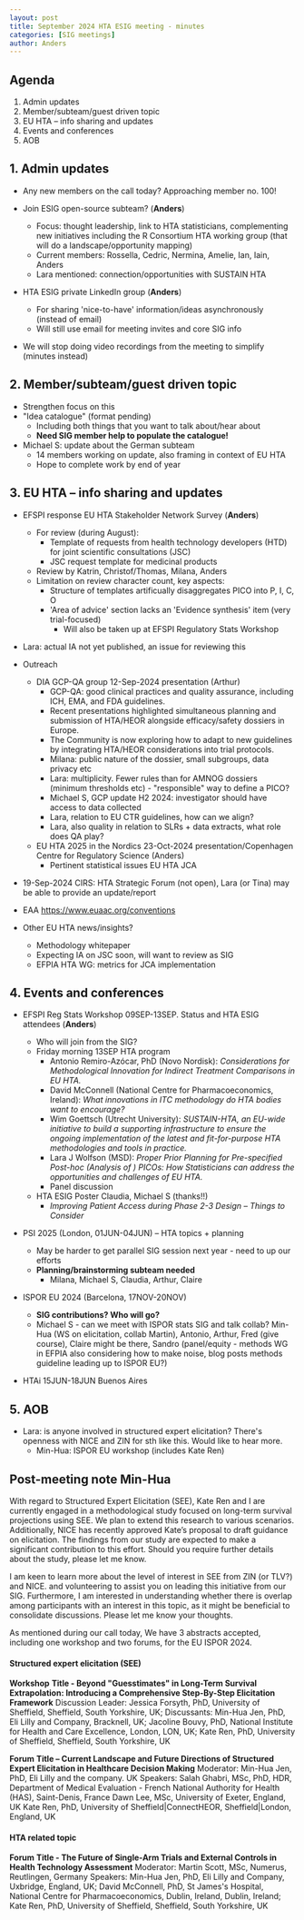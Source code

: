 ```yaml
---
layout: post
title: September 2024 HTA ESIG meeting - minutes 
categories: [SIG meetings]
author: Anders
---
```


## Agenda 

1. Admin updates
2. Member/subteam/guest driven topic
3. EU HTA – info sharing and updates
4. Events and conferences
5. AOB

## 1. Admin updates

- Any new members on the call today? Approaching member no. 100!

-  Join ESIG open-source subteam? (**Anders**)
   - Focus: thought leadership, link to HTA statisticians, complementing new initiatives including the R Consortium HTA working group (that will do a landscape/opportunity mapping)
   - Current members: Rossella, Cedric, Nermina, Amelie, Ian, Iain, Anders
   - Lara mentioned: connection/opportunities with SUSTAIN HTA

- HTA ESIG private LinkedIn group (**Anders**)
  - For sharing 'nice-to-have' information/ideas asynchronously (instead of email)
  - Will still use email for meeting invites and core SIG info
  
- We will stop doing video recordings from the meeting to simplify (minutes instead)


## 2. Member/subteam/guest driven topic

- Strengthen focus on this
- "Idea catalogue" (format pending)
  - Including both things that you want to talk about/hear about
  - **Need SIG member help to populate the catalogue!**
- Michael S: update about the German subteam
  - 14 members working on update, also framing in context of EU HTA
  - Hope to complete work by end of year


## 3. EU HTA – info sharing and updates

- EFSPI response EU HTA Stakeholder Network Survey (**Anders**)
  - For review (during August):
    - Template of requests from health technology developers (HTD) for joint scientific consultations (JSC) 
    - JSC request template for medicinal products
  - Review by Katrin, Christof/Thomas, Milana, Anders
  - Limitation on review character count, key aspects:
    - Structure of templates artificually disaggregates PICO into P, I, C, O 
    - 'Area of advice' section lacks an 'Evidence synthesis' item (very trial-focused)
      - Will also be taken up at EFSPI Regulatory Stats Workshop
 - Lara: actual IA not yet published, an issue for reviewing this

- Outreach
  - DIA GCP-QA group 12-Sep-2024 presentation (Arthur)
    - GCP-QA: good clinical practices and quality assurance, including ICH, EMA, and FDA guidelines.
	- Recent presentations highlighted simultaneous planning and submission of HTA/HEOR alongside efficacy/safety dossiers in Europe.
    - The Community is now exploring how to adapt to new guidelines by integrating HTA/HEOR considerations into trial protocols.
    - Milana: public nature of the dossier, small subgroups, data privacy etc
    - Lara: multiplicity. Fewer rules than for AMNOG dossiers (minimum thresholds etc) - "responsible" way to define a PICO?
    - Michael S, GCP update H2 2024: investigator should have access to data collected
    - Lara, relation to EU CTR guidelines, how can we align?
    - Lara, also quality in relation to SLRs + data extracts, what role does QA play?
  - EU HTA  2025 in the Nordics 23-Oct-2024 presentation/Copenhagen Centre for Regulatory Science (Anders)
    - Pertinent statistical issues  EU HTA JCA
- 19-Sep-2024 CIRS: HTA Strategic Forum (not open), Lara (or Tina) may be able to provide an update/report
- EAA https://www.euaac.org/conventions  
- Other EU HTA news/insights?
  - Methodology whitepaper
  - Expecting IA on JSC soon, will want to review as SIG
  - EFPIA HTA WG: metrics for JCA implementation 


## 4. Events and conferences

- EFSPI Reg Stats Workshop 09SEP-13SEP. Status and HTA ESIG attendees (**Anders**)
  - Who will join from the SIG?
  - Friday morning 13SEP HTA program
    - Antonio Remiro-Azócar, PhD (Novo Nordisk): *Considerations for Methodological Innovation for Indirect Treatment Comparisons in EU HTA.*
    - David McConnell (National Centre for Pharmacoeconomics, Ireland): *What innovations in ITC methodology do HTA bodies want to encourage?*
    - Wim Goettsch (Utrecht University): *SUSTAIN-HTA, an EU-wide initiative to build a supporting infrastructure to ensure the ongoing implementation of the latest and fit-for-purpose HTA methodologies and tools in practice.*
    - Lara J Wolfson (MSD): *Proper Prior Planning for Pre-specified Post-hoc (Analysis of ) PICOs: How Statisticians can address the opportunities and challenges of EU HTA.*
    - Panel discussion
  - HTA ESIG Poster Claudia, Michael S (thanks!!)
    - *Improving Patient Access during Phase 2-3 Design – Things to Consider*

- PSI 2025 (London, 01JUN-04JUN) – HTA topics + planning
  - May be harder to get parallel SIG session next year - need to up our efforts
  - **Planning/brainstorming subteam needed**
    - Milana, Michael S, Claudia, Arthur, Claire
- ISPOR EU 2024 (Barcelona, 17NOV-20NOV)
  - **SIG contributions? Who will go?**
  - Michael S - can we meet with ISPOR stats SIG and talk collab? Min-Hua (WS on elicitation, collab Martin), Antonio, Arthur, Fred (give course), Claire might be there, Sandro (panel/equity - methods WG in EFPIA also considering how to make noise, blog posts methods guideline leading up to ISPOR EU?)
- HTAi 15JUN-18JUN Buenos Aires


## 5. AOB
- Lara: is anyone involved in structured expert elicitation? There's openness with NICE and ZIN for sth like this. Would like to hear more.
  - Min-Hua: ISPOR EU workshop (includes Kate Ren)
  
## Post-meeting note Min-Hua

With regard to Structured Expert Elicitation (SEE), Kate Ren and I are currently engaged in a methodological study focused on long-term survival projections using SEE. We plan to extend this research to various scenarios. Additionally, NICE has recently approved Kate’s proposal to draft guidance on elicitation. The findings from our study are expected to make a significant contribution to this effort. Should you require further details about the study, please let me know. 

I am keen to learn more about the level of interest in SEE from ZIN (or TLV?) and NICE. and volunteering to assist you on leading this initiative from our SIG. Furthermore, I am interested in understanding whether there is overlap among participants with an interest in this topic, as it might be beneficial to consolidate discussions. Please let me know your thoughts. 

As mentioned during our call today, We have 3 abstracts accepted, including one workshop and two forums, for the EU ISPOR 2024.

#### Structured expert elicitation (SEE)
**Workshop**
**Title - Beyond "Guesstimates" in Long-Term Survival Extrapolation: Introducing a Comprehensive Step-By-Step Elicitation Framework**
Discussion Leader: 
Jessica Forsyth, PhD, University of Sheffield, Sheffield, South Yorkshire, UK;
Discussants: 
Min-Hua Jen, PhD, Eli Lilly and Company, Bracknell, UK; 
Jacoline Bouvy, PhD, National Institute for Health and Care Excellence, London, LON, UK; 
Kate Ren, PhD, University of Sheffield, Sheffield, South Yorkshire, UK

**Forum**
**Title – Current Landscape and Future Directions of Structured Expert Elicitation in Healthcare Decision Making**
Moderator: 
Min-Hua Jen, PhD, Eli Lilly and the company. UK 
Speakers: 
Salah Ghabri, MSc, PhD, HDR, Department of Medical Evaluation - French National Authority for Health (HAS), Saint-Denis, France 
Dawn Lee, MSc, University of Exeter, England, UK 
Kate Ren, PhD, University of Sheffield|ConnectHEOR, Sheffield|London, England, UK 
 
#### HTA related topic 
**Forum**
**Title - The Future of Single-Arm Trials and External Controls in Health Technology Assessment**
Moderator: 
Martin Scott, MSc, Numerus, Reutlingen, Germany
Speakers: 
Min-Hua Jen, PhD, Eli Lilly and Company, Uxbridge, England, UK; 
David McConnell, PhD, St James's Hospital, National Centre for Pharmacoeconomics, Dublin, Ireland, Dublin, Ireland; 
Kate Ren, PhD, University of Sheffield, Sheffield, South Yorkshire, UK
